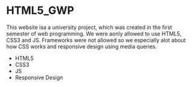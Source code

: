 # HTML5_GWP

This website isa a university project, which was created in the first semester of web programming. We were aonly allowed to use HTML5, CSS3 and JS.
Frameworks were not allowed so we especially alot about how CSS works and responsive design using media queries.

- HTML5
- CSS3
- JS
- Responsive Design
